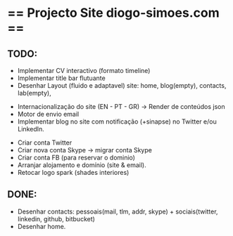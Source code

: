 # == Projecto Site diogo-simoes.com == #

## TODO: ##
* Implementar CV interactivo (formato timeline)
* Implementar title bar flutuante
* Desenhar Layout (fluido e adaptavel) site: home, blog(empty), contacts, lab(empty),
+ Internacionalização do site (EN - PT - GR) -> Render de conteúdos json
+ Motor de envio email
+ Implementar blog no site com notificação (+sinapse) no Twitter e/ou LinkedIn.
- Criar conta Twitter
- Criar nova conta Skype -> migrar conta Skype
- Criar conta FB (para reservar o dominio)
- Arranjar alojamento e domínio (site & email).
- Retocar logo spark (shades interiores)

## DONE: ##
* Desenhar contacts: pessoais(mail, tlm, addr, skype) + sociais(twitter, linkedin, github, bitbucket)
* Desenhar home.